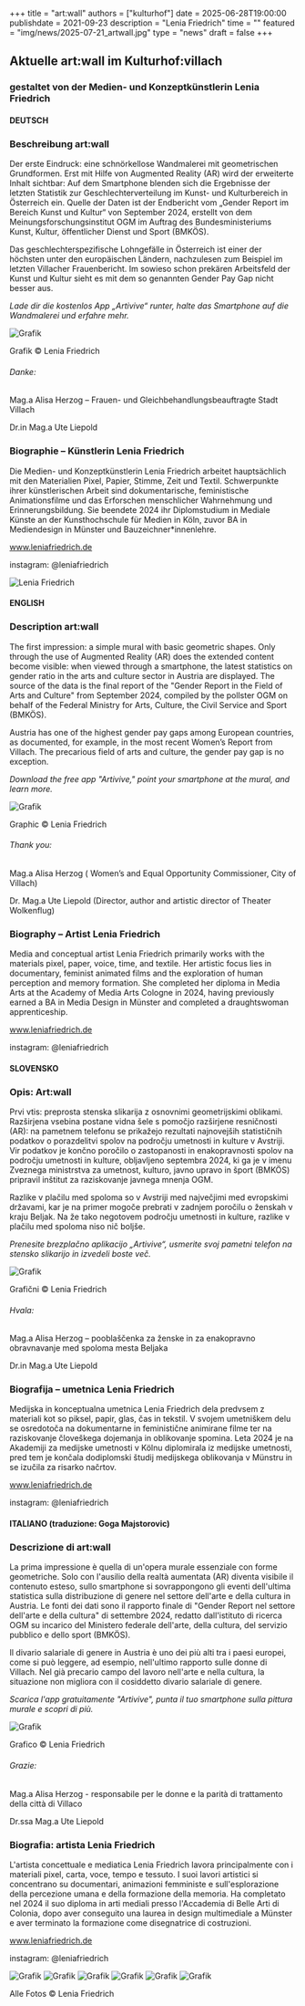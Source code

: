 +++ 
title = "art:wall" 
authors = ["kulturhof"]
date = 2025-06-28T19:00:00 
publishdate = 2021-09-23 
description = "Lenia Friedrich" 
time = "" 
featured = "img/news/2025-07-21_artwall.jpg" 
type = "news"
draft = false
+++

## Aktuelle art:wall im Kulturhof:villach
### gestaltet von der Medien- und Konzeptkünstlerin Lenia Friedrich



#### DEUTSCH
### Beschreibung art:wall
Der erste Eindruck: eine schnörkellose Wandmalerei mit geometrischen Grundformen. Erst mit Hilfe von Augmented Reality (AR) wird der erweiterte Inhalt sichtbar: Auf dem Smartphone blenden sich die Ergebnisse der letzten Statistik zur Geschlechterverteilung im Kunst- und Kulturbereich in Österreich ein. Quelle der Daten ist der Endbericht vom „Gender Report im Bereich Kunst und Kultur“ von September 2024, erstellt von dem Meinungsforschungsinstitut OGM im Auftrag des Bundesministeriums Kunst, Kultur, öffentlicher Dienst und Sport (BMKÖS).

Das geschlechterspezifische Lohngefälle in Österreich ist einer der höchsten unter den europäischen Ländern, nachzulesen zum Beispiel im letzten Villacher Frauenbericht. Im sowieso schon prekären Arbeitsfeld der Kunst und Kultur sieht es mit dem so genannten Gender Pay Gap nicht besser aus. 

*Lade dir die kostenlos App „Artivive“ runter, halte das Smartphone auf die Wandmalerei und erfahre mehr.*

![Grafik](/img/news/2025-06-28_artwall_DE.jpg)

Grafik © Lenia Friedrich


###### Danke:
Mag.a   Alisa Herzog – Frauen- und Gleichbehandlungsbeauftragte Stadt Villach

Dr.in Mag.a  Ute Liepold


### Biographie – Künstlerin Lenia Friedrich
Die Medien- und Konzeptkünstlerin Lenia Friedrich arbeitet hauptsächlich mit den Materialien Pixel, Papier, Stimme, Zeit und Textil. Schwerpunkte ihrer künstlerischen Arbeit sind dokumentarische, feministische Animationsfilme und das Erforschen menschlicher Wahrnehmung und Erinnerungsbildung.  Sie beendete 2024 ihr Diplomstudium in Mediale Künste an der Kunsthochschule für Medien in Köln, zuvor BA in Mediendesign in Münster und Bauzeichner\*innenlehre.

www.leniafriedrich.de

instagram: @leniafriedrich

![Lenia Friedrich](/img/events/2025-06-28_LeniaFriedrich_c_JelenaIlic.jpg)




#### ENGLISH
### Description art:wall
The first impression: a simple mural with basic geometric shapes. Only through the use of Augmented Reality (AR) does the extended content become visible: when viewed through a smartphone, the latest statistics on gender ratio in the arts and culture sector in Austria are displayed. The source of the data is the final report of the "Gender Report in the Field of Arts and Culture" from September 2024, compiled by the pollster OGM on behalf of the Federal Ministry for Arts, Culture, the Civil Service and Sport (BMKÖS).

Austria has one of the highest gender pay gaps among European countries, as documented, for example, in the most recent Women’s Report from Villach. The precarious field of arts and culture, the gender pay gap is no exception.

*Download the free app "Artivive," point your smartphone at the mural, and learn more.*

![Grafik](/img/news/2025-06-28_artwall_EN.jpg)

Graphic © Lenia Friedrich


###### Thank you:
Mag.a Alisa Herzog ( Women’s and Equal Opportunity Commissioner, City of Villach)

Dr. Mag.a Ute Liepold (Director, author and artistic director of Theater Wolkenflug)


### Biography – Artist Lenia Friedrich
Media and conceptual artist Lenia Friedrich primarily works with the materials pixel, paper, voice, time, and textile. Her artistic focus lies in documentary, feminist animated films and the exploration of human perception and memory formation. She completed her diploma in Media Arts at the Academy of Media Arts Cologne in 2024, having previously earned a BA in Media Design in Münster and completed a draughtswoman apprenticeship.

www.leniafriedrich.de

instagram: @leniafriedrich




#### SLOVENSKO
### Opis: Art:wall
Prvi vtis: preprosta stenska slikarija z osnovnimi geometrijskimi oblikami. Razširjena vsebina postane vidna šele s pomočjo razširjene resničnosti (AR): na pametnem telefonu se prikažejo rezultati najnovejših statističnih podatkov o porazdelitvi spolov na področju umetnosti in kulture v Avstriji. Vir podatkov je končno poročilo o zastopanosti in enakopravnosti spolov na področju umetnosti in kulture, obljavljeno septembra 2024, ki ga je v imenu Zveznega ministrstva za umetnost, kulturo, javno upravo in šport (BMKÖS) pripravil inštitut za raziskovanje javnega mnenja OGM.

Razlike v plačilu med spoloma so v Avstriji med največjimi med evropskimi državami, kar je na primer mogoče prebrati v zadnjem poročilu o ženskah v kraju Beljak. Na že tako negotovem področju umetnosti in kulture, razlike v plačilu med spoloma niso nič boljše.

*Prenesite brezplačno aplikacijo „Artivive“, usmerite svoj pametni telefon na stensko slikarijo in izvedeli boste več.*

![Grafik](/img/news/2025-06-28_artwall_SL.jpg)

Grafični © Lenia Friedrich


###### Hvala:
Mag.a   Alisa Herzog – pooblaščenka za ženske in za enakopravno obravnavanje med spoloma mesta Beljaka

Dr.in Mag.a  Ute Liepold


### Biografija – umetnica Lenia Friedrich
Medijska in konceptualna umetnica Lenia Friedrich dela predvsem z materiali kot so piksel, papir, glas, čas in tekstil. V svojem umetniškem delu se osredotoča na dokumentarne in feministične animirane filme ter na raziskovanje človeškega dojemanja in oblikovanje spomina.  Leta 2024 je na Akademiji za medijske umetnosti v Kölnu diplomirala iz medijske umetnosti, pred tem je končala dodiplomski študij medijskega oblikovanja v Münstru in se izučila za risarko načrtov.

www.leniafriedrich.de

instagram: @leniafriedrich




#### ITALIANO (traduzione: Goga Majstorovic)
### Descrizione di art:wall
La prima impressione è quella di un'opera murale essenziale con forme geometriche. Solo con l'ausilio della realtà aumentata (AR) diventa visibile il contenuto esteso, sullo smartphone si sovrappongono gli eventi dell'ultima statistica sulla distribuzione di genere nel settore dell'arte e della cultura in Austria. Le fonti dei dati sono il rapporto finale di "Gender Report nel settore dell'arte e della cultura" di settembre 2024, redatto dall'istituto di ricerca OGM su incarico del Ministero federale dell'arte, della cultura, del servizio pubblico e dello sport (BMKÖS). 

Il divario salariale di genere in Austria è uno dei più alti tra i paesi europei, come si può leggere, ad esempio, nell'ultimo rapporto sulle donne di Villach.
Nel già precario campo del lavoro nell'arte e nella cultura, la situazione non migliora con il cosiddetto divario salariale di genere. 

*Scarica l'app gratuitamente "Artivive", punta il tuo smartphone sulla pittura murale e scopri di più.*

![Grafik](/img/news/2025-06-28_artwall_IT.jpg)

Grafico © Lenia Friedrich


###### Grazie: 
Mag.a Alisa Herzog - responsabile per le donne e la parità di trattamento della città di Villaco 

Dr.ssa Mag.a Ute Liepold


### Biografia: artista Lenia Friedrich
L'artista concettuale e mediatica Lenia Friedrich lavora principalmente con i materiali pixel, carta, voce, tempo e tessuto. I suoi lavori artistici si concentrano su documentari, animazioni femministe e sull'esplorazione della percezione umana e della formazione della memoria. Ha completato nel 2024 il suo diploma in arti mediali presso l'Accademia di Belle Arti di Colonia, dopo aver conseguito una laurea in design multimediale a Münster e aver terminato la formazione come disegnatrice di costruzioni.

www.leniafriedrich.de

instagram: @leniafriedrich


![Grafik](/img/news/2025-07-22_artwall_lenia1.jpg)
![Grafik](/img/news/2025-07-22_artwall_Lenia.jpg)
![Grafik](/img/news/2025-07-2022_artwall_lenia2.jpg)
![Grafik](/img/news/2025-07-22_artwall4.jpg)
![Grafik](/img/news/2025-07-22_artwall5.JPEG)
![Grafik](/img/news/2025-07-22_artwall_Lenia3.JPEG)

Alle Fotos © Lenia Friedrich
